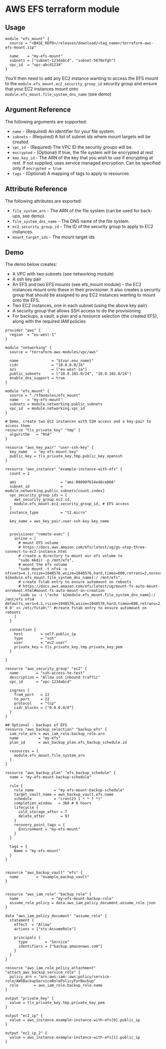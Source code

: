 # AWS EFS terraform module

## Usage

```
module "efs_mount" {
  source = "<BASE_REPO>/releases/download/<tag_name>/terraform-aws-efs-mount.zip"

  name    = "my-efs-mount"
  subnets = ["subnet-1234abcd", "subnet-5678efgh"]
  vpc_id  = "vpc-abcd1234"
}
```

You'll then need to add any EC2 instance wanting to access the EFS mount to the `module.efs_mount.ec2_security_group_id` security group and ensure that your EC2 instances mount onto `module.efs_mount.file_system_dns_name` (see demo)

## Argument Reference

The following arguments are supported:

- ``name`` - (Required) An identifier for your file system.
- ``subnets`` - (Required) A list of subnet ids where mount targets will be created.
- ``vpc_id`` - (Required) The VPC ID the security groups will be.
- ``encrypted`` - (Optional) If true, the file system will be encrypted at rest
- ``kms_key_id`` - The ARN of the key that you wish to use if encrypting at rest. If not supplied, uses service managed encryption. Can be specified only if `encrypted = true`
- ``tags`` - (Optional) A mapping of tags to apply to resources

## Attribute Reference

The following attributes are exported:

- ``file_system_arn`` - The ARN of the file system (can be used for back-ups, see demo).
- ``file_system_dns_name`` - The DNS name of the file system.
- ``ec2_security_group_id`` - The ID of the security group to apply to EC2 instances.
- ``mount_target_ids`` - The mount target ids


## Demo

The demo below creates:

 - A VPC with two subnets (see networking module)
 - A ssh key pair
 - An EFS and two EFS mounts (see efs_mount module) - the EC2 instances mount onto these in their provisioner. It also creates a security group that should be assigned to any EC2 instances wanting to mount onto the EFS.
 - Two EC2 instances, one in each subnet (using the above key pair)
 - A security group that allows SSH access to do the provisioning
 - For backups, a vault, a plan and a resource selection (the created EFS), along with the required IAM policies
```
provider "aws" {
  region  = "eu-west-1"
}

module "networking" {
  source = "terraform-aws-modules/vpc/aws"

  name               = "${var.env_name}"
  cidr               = "10.0.0.0/16"
  azs                = ["eu-west-1a"]
  public_subnets     = ["10.0.101.0/24", "10.0.102.0/24"]
  enable_dns_support = true
}

module "efs_mount" {
  source = "./tfmodules/efs_mount"
  name    = "my-efs-mount"
  subnets = module.networking.public_subnets
  vpc_id  = module.networking.vpc_id
}

# Demo, create two EC2 instances with SSH access and a key-pair to access them 
resource "tls_private_key" "tmp" {
  algorithm   = "RSA"
}

resource "aws_key_pair" "user-ssh-key" {
  key_name   = "my-efs-mount-key"
  public_key = tls_private_key.tmp.public_key_openssh
}

resource "aws_instance" "example-instance-with-efs" {
  count = 2

  ami                    = "ami-00890f614e48ce866"
  subnet_id              = module.networking.public_subnets[count.index]
  vpc_security_group_ids = [
    aws_security_group.ec2.id,
    module.efs_mount.ec2_security_group_id, # EFS access
  ]
  instance_type          = "t2.micro"

  key_name = aws_key_pair.user-ssh-key.key_name


  provisioner "remote-exec" {
    inline = [
      # mount EFS volume
      # https://docs.aws.amazon.com/efs/latest/ug/gs-step-three-connect-to-ec2-instance.html
      # create a directory to mount our efs volume to
      "sudo mkdir -p /mnt/efs",
      # mount the efs volume
      "sudo mount -t nfs4 -o nfsvers=4.1,rsize=1048576,wsize=1048576,hard,timeo=600,retrans=2,noresvport ${module.efs_mount.file_system_dns_name}:/ /mnt/efs",
      # create fstab entry to ensure automount on reboots
      # https://docs.aws.amazon.com/efs/latest/ug/mount-fs-auto-mount-onreboot.html#mount-fs-auto-mount-on-creation
      "sudo su -c \"echo '${module.efs_mount.file_system_dns_name}:/ /mnt/efs nfs4 defaults,vers=4.1,rsize=1048576,wsize=1048576,hard,timeo=600,retrans=2,noresvport 0 0' >> /etc/fstab\"" #create fstab entry to ensure automount on reboots
    ]
  }

  connection {
    host        = self.public_ip
    type        = "ssh"
    user        = "ec2-user"
    private_key = tls_private_key.tmp.private_key_pem
  }

}

resource "aws_security_group" "ec2" {
  name        = "ssh-access-to-test"
  description = "Allow ssh inbound traffic"
  vpc_id      = "vpc-1234abcd"

  ingress {
    from_port   = 22
    to_port     = 22
    protocol    = "tcp"
    cidr_blocks = ["0.0.0.0/0"]
  }
}

## Optional - backups of EFS
resource "aws_backup_selection" "backup_efs" {
  iam_role_arn = aws_iam_role.backup_role.arn
  name         = "my-efs"
  plan_id      = aws_backup_plan.efs_backup_schedule.id

  resources = [
    module.efs_mount.file_system_arn
  ]
}

resource "aws_backup_plan" "efs_backup_schedule" {
  name = "my-efs-mount-backup-schedule"

  rule {
    rule_name         = "my-efs-mount-backup-schedule"
    target_vault_name = aws_backup_vault.efs.name
    schedule          = "cron(23 1 * * ? *)"
    completion_window   = 360 # 6 hours
    lifecycle {
      cold_storage_after = 7
      delete_after       = 97
    }
    recovery_point_tags = {
      Environment = "my-efs-mount"
    }
  }

  tags = {
    Name = "my-efs-mount"
  }
}


resource "aws_backup_vault" "efs" {
  name        = "example_backup_vault"
}


resource "aws_iam_role" "backup_role" {
  name               = "my-efs-mount-backup-role"
  assume_role_policy = data.aws_iam_policy_document.assume_role.json
}

data "aws_iam_policy_document" "assume_role" {
  statement {
    effect  = "Allow"
    actions = ["sts:AssumeRole"]

    principals {
      type        = "Service"
      identifiers = ["backup.amazonaws.com"]
    }
  }
}

resource "aws_iam_role_policy_attachment" "attach_aws_backup_service_role" {
  policy_arn = "arn:aws:iam::aws:policy/service-role/AWSBackupServiceRolePolicyForBackup"
  role       = aws_iam_role.backup_role.name
}

output "private_key" {
  value = tls_private_key.tmp.private_key_pem
}

output "ec2_ip" {
  value = aws_instance.example-instance-with-efs[0].public_ip
}

output "ec2_ip_2" {
  value = aws_instance.example-instance-with-efs[1].public_ip
}

```